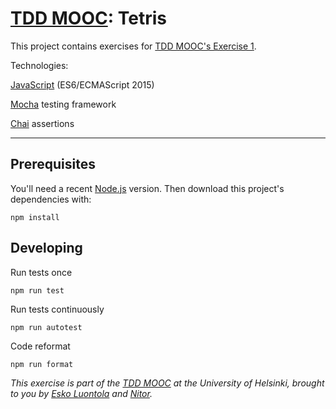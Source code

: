 # [TDD MOOC](https://tdd.mooc.fi): Tetris

This project contains exercises for [TDD MOOC's Exercise 1](https://tdd.mooc.fi/exercises#exercise-1-tetris).

Technologies:

[JavaScript](https://developer.mozilla.org/en-US/docs/Web/JavaScript) (ES6/ECMAScript 2015)

[Mocha](https://mochajs.org/) testing framework

[Chai](https://www.chaijs.com/) assertions

---

## Prerequisites

You'll need a recent [Node.js](https://nodejs.org/) version. Then download this project's dependencies with:

    npm install

## Developing

Run tests once

    npm run test

Run tests continuously

    npm run autotest

Code reformat

    npm run format

_This exercise is part of the [TDD MOOC](https://tdd-mooc.luontola.fi/) at the University of Helsinki, brought to you
by [Esko Luontola](https://twitter.com/EskoLuontola) and [Nitor](https://nitor.com/)._